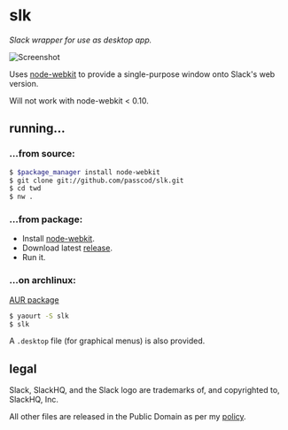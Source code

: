 # slk

_Slack wrapper for use as desktop app._

![Screenshot](https://stuff.passcod.name/humgur/code/slk.png)

Uses [node-webkit] to provide a single-purpose window
onto Slack's web version.

Will not work with node-webkit < 0.10.

[node-webkit]: https://github.com/rogerwang/node-webkit
[release]: https://github.com/passcod/slk/releases

## running…

### …from source:

```bash
$ $package_manager install node-webkit
$ git clone git://github.com/passcod/slk.git
$ cd twd
$ nw .
```

### …from package:

- Install [node-webkit].
- Download latest [release].
- Run it.

### …on archlinux:

[AUR package](https://aur.archlinux.org/packages/slk)

```bash
$ yaourt -S slk
$ slk
```

A `.desktop` file (for graphical menus) is also provided.

## legal

Slack, SlackHQ, and the Slack logo are trademarks
of, and copyrighted to, SlackHQ, Inc.

All other files are released in the Public Domain as per
my [policy](https://passcod.name/PUBLIC.txt).
